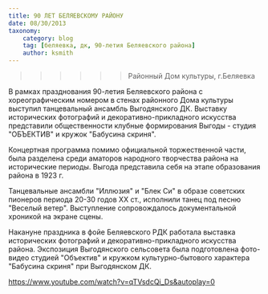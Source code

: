```yaml
---
title: 90 ЛЕТ БЕЛЯЕВСКОМУ РАЙОНУ
date: 08/30/2013
taxonomy:
    category: blog
    tag: [беляевка, дк, 90-летия Беляевского района]
    author: ksmith
---
```

>>>>>>Районный Дом культуры, г.Беляевка

В рамках празднования 90-летия Беляевского района с хореографическим номером в стенах районного Дома культуры выступил танцевальный ансамбль Выгодянского ДК. Выставку исторических фотографий и декоративно-прикладного искусства представили общественности клубные формирования Выгоды - студия "ОБЪЕКТИВ" и кружок "Бабусина скриня".

Концертная программа помимо официальной торжественной части, была разделена среди аматоров народного творчества района на исторические периоды. Выгода представила себя на этапе образования района в 1923 г.

Танцевальные ансамбли "Иллюзия" и "Блек Си" в образе советских пионеров периода 20-30 годов ХХ ст., исполнили танец под песню "Веселый ветер". Выступление сопровождалось документальной хроникой на экране сцены.

Накануне праздника в фойе Беляевского РДК работала выставка исторических фотографий и декоративно-прикладного искусства района. Экспозиция Выгодянского сельсовета была подготовлена фото-видео студией "Объектив" и кружком культурно-бытового характера "Бабусина скриня" при Выгодянском ДК.

https://www.youtube.com/watch?v=qTVsdcQi_Ds&autoplay=0